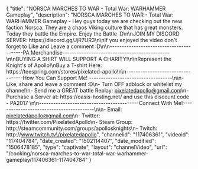 {
    "title": "NORSCA MARCHES TO WAR - Total War: WARHAMMER Gameplay",
    "description": "NORSCA MARCHES TO WAR - Total War: WARHAMMER Gameplay - Hey guys today we are checking out the new faction Norsca.  They are a chaos Viking culture that has great monsters.  Today they battle the Empire. Enjoy the Battle :D\n\nJOIN MY DISCORD SERVER: https:\/\/discord.gg\/JjR7UR3\n\nIf you enjoyed the video don't forget to Like and Leave a comment :D\n\n-----------------------------------------PA Merchandise---------------------------------------------\n\nBUYING A SHIRT WILL SUPPORT A CHARITY!\n\nRepresent the Knight's of Apollo!\nBuy a T-shirt Here: https:\/\/teespring.com\/stores\/pixelated-apollo\n\n----------------------------------How You Can Support Me! -----------------------------------\n\n- Like, share and leave a comment :D\n- Turn OFF adblock or whitelist my channel\n- Send me a GREAT battle Replay: pixelatedapollo@gmail.com\n- Purchase a Server at: https:\/\/oasis-hosting.net\/ and use this discount code - PA2017 \n\n------------------------------------------Connect With Me!-----------------------------------------\n\n- Email: pixelatedapollo@gmail.com\n- Twitter: https:\/\/twitter.com\/PixelatedApollo\n- Steam Group:  http:\/\/steamcommunity.com\/groups\/apollosknights\n- Twitch: http:\/\/www.twitch.tv\/pixelatedapollo",
    "channelid": "117406361",
    "videoid": "117404784",
    "date_created": "1502114407",
    "date_modified": "1506478185",
    "type": "captivate",
    "layout": "channelVideo",
    "url": "\/cooking\/norsca-marches-to-war-total-war-warhammer-gameplay\/117406361-117404784"
}
